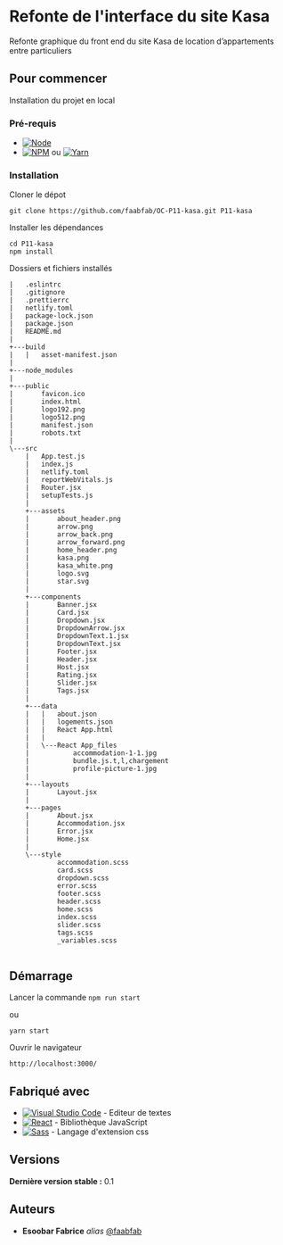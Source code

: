 # Refonte de l'interface du site Kasa

Refonte graphique du front end du site Kasa de location d’appartements entre particuliers

## Pour commencer

Installation du projet en local

### Pré-requis

- [![Node](https://img.shields.io/badge/Node-gray?style=flat-square&logo=nodedotjs&logoColor=339933&link=https://nodejs.org/en)](https://nodejs.org/en)
- [![NPM](https://img.shields.io/badge/NPM-gray?style=flat-square&logo=npm&logoColor=CB3837&link=https://www.npmjs.com/)](https://www.npmjs.com/) ou [![Yarn](https://img.shields.io/badge/Yarn-gray?style=flat-square&logo=yarn&logoColor=2C8EBB&link=https://classic.yarnpkg.com/en/)](https://classic.yarnpkg.com/en/)

### Installation

Cloner le dépot

```
git clone https://github.com/faabfab/OC-P11-kasa.git P11-kasa
```

Installer les dépendances

```nodejs
cd P11-kasa
npm install
```

Dossiers et fichiers installés

```plaintext
|   .eslintrc
|   .gitignore
|   .prettierrc
|   netlify.toml
|   package-lock.json
|   package.json
|   README.md
|
+---build
|   |   asset-manifest.json
|
+---node_modules
|
+---public
|       favicon.ico
|       index.html
|       logo192.png
|       logo512.png
|       manifest.json
|       robots.txt
|
\---src
    |   App.test.js
    |   index.js
    |   netlify.toml
    |   reportWebVitals.js
    |   Router.jsx
    |   setupTests.js
    |
    +---assets
    |       about_header.png
    |       arrow.png
    |       arrow_back.png
    |       arrow_forward.png
    |       home_header.png
    |       kasa.png
    |       kasa_white.png
    |       logo.svg
    |       star.svg
    |
    +---components
    |       Banner.jsx
    |       Card.jsx
    |       Dropdown.jsx
    |       DropdownArrow.jsx
    |       DropdownText.1.jsx
    |       DropdownText.jsx
    |       Footer.jsx
    |       Header.jsx
    |       Host.jsx
    |       Rating.jsx
    |       Slider.jsx
    |       Tags.jsx
    |
    +---data
    |   |   about.json
    |   |   logements.json
    |   |   React App.html
    |   |
    |   \---React App_files
    |           accommodation-1-1.jpg
    |           bundle.js.t‚l‚chargement
    |           profile-picture-1.jpg
    |
    +---layouts
    |       Layout.jsx
    |
    +---pages
    |       About.jsx
    |       Accommodation.jsx
    |       Error.jsx
    |       Home.jsx
    |
    \---style
            accommodation.scss
            card.scss
            dropdown.scss
            error.scss
            footer.scss
            header.scss
            home.scss
            index.scss
            slider.scss
            tags.scss
            _variables.scss


```

## Démarrage

Lancer la commande
`npm run start`

ou

`yarn start`

Ouvrir le navigateur

`http://localhost:3000/`

## Fabriqué avec

- [![Visual Studio Code](https://img.shields.io/badge/Visual%20Studio%20Code-gray?style=flat-square&logo=visualstudiocode&logoColor=007ACC&link=https://code.visualstudio.com/)](https://code.visualstudio.com/) - Editeur de textes
- [![React](https://img.shields.io/badge/React-gray?style=flat-square&logo=react&logoColor=61DAFB&link=https://fr.legacy.reactjs.org/)](https://fr.legacy.reactjs.org/) - Bibliothèque JavaScript
- [![Sass](https://img.shields.io/badge/Sass-gray?style=flat-square&logo=sass&logoColor=CC6699&link=https://sass-lang.com/)](https://sass-lang.com/) - Langage d'extension css

## Versions

**Dernière version stable :** 0.1

## Auteurs

- **Esoobar Fabrice** _alias_ [@faabfab](https://github.com/faabfab)

